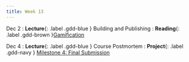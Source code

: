 ```yaml
---
title: Week 13
---
```


Dec 2
: **Lecture**{: .label .gdd-blue } Building and Publishing
: **Reading**{: .label .gdd-brown }[Gamification]

Dec 4
: **Lecture**{: .label .gdd-blue } Course Postmortem
: **Project**{: .label .gdd-navy } [Milestone 4: Final Submission]

[Building and Publishing]: https://docs.google.com/presentation/d/13hBSfcfErFZp4QR-dFVJ42UW0cm0MX_nXVdkQSNIYNQ/edit?usp=sharing

[Course Postmortem]: https://docs.google.com/document/d/1FreG-CxgChfSAyKwz5S5rjSffoPWxVtsowYawKBcAHU/edit?usp=sharing

[Gamification]: https://www.gamedeveloper.com/business/game-design-in-real-life-gamification 

[Milestone 4: Final Submission]: ../pages/projects/project3/project3
